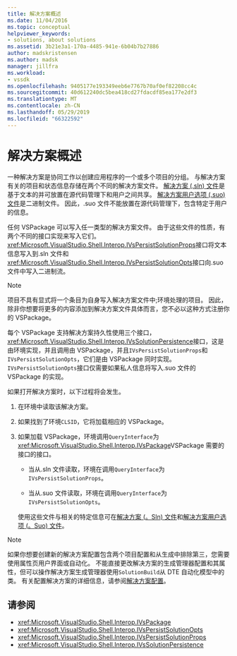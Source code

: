 ```yaml
---
title: 解决方案概述
ms.date: 11/04/2016
ms.topic: conceptual
helpviewer_keywords:
- solutions, about solutions
ms.assetid: 3b21e3a1-170a-4485-941e-6b04b7b27886
author: madskristensen
ms.author: madsk
manager: jillfra
ms.workload:
- vssdk
ms.openlocfilehash: 9405177e193349eeb6e7767b70af0ef82208cc4c
ms.sourcegitcommit: 40d612240dc5bea418cd27fdacdf85ea177e2df3
ms.translationtype: MT
ms.contentlocale: zh-CN
ms.lasthandoff: 05/29/2019
ms.locfileid: "66322592"
---
```

# <a name="solutions-overview"></a>解决方案概述

一种解决方案是协同工作以创建应用程序的一个或多个项目的分组。 与解决方案有关的项目和状态信息存储在两个不同的解决方案文件。 [解决方案 (.sln) 文件](solution-dot-sln-file.md)是基于文本的并可放置在源代码管理下和用户之间共享。 [解决方案用户选项 (.suo) 文件](solution-user-options-dot-suo-file.md)是二进制文件。 因此，.suo 文件不能放置在源代码管理下，包含特定于用户的信息。

任何 VSPackage 可以写入任一类型的解决方案文件。 由于这些文件的性质，有两个不同的接口实现来写入它们。 <xref:Microsoft.VisualStudio.Shell.Interop.IVsPersistSolutionProps>接口将文本信息写入到.sln 文件和<xref:Microsoft.VisualStudio.Shell.Interop.IVsPersistSolutionOpts>接口向.suo 文件中写入二进制流。

> [!NOTE]
> 项目不具有显式将一个条目为自身写入解决方案文件中;环境处理的项目。 因此，除非你想要将更多的内容添加到解决方案文件具体而言，您不必以这种方式注册你的 VSPackage。

每个 VSPackage 支持解决方案持久性使用三个接口，<xref:Microsoft.VisualStudio.Shell.Interop.IVsSolutionPersistence>接口，这是由环境实现，并且调用由 VSPackage，并且`IVsPersistSolutionProps`和`IVsPersistSolutionOpts`，它们是由 VSPackage 同时实现。 `IVsPersistSolutionOpts`接口仅需要如果私人信息将写入.suo 文件的 VSPackage 的实现。

如果打开解决方案时，以下过程将会发生。

1. 在环境中读取该解决方案。

2. 如果找到了环境`CLSID`，它将加载相应的 VSPackage。

3. 如果加载 VSPackage，环境调用`QueryInterface`为<xref:Microsoft.VisualStudio.Shell.Interop.IVsPackage>VSPackage 需要的接口的接口。

   - 当从.sln 文件读取，环境在调用`QueryInterface`为`IVsPersistSolutionProps`。

   - 当从.suo 文件读取，环境在调用`QueryInterface`为`IVsPersistSolutionOpts`。

   使用这些文件与相关的特定信息可在[解决方案 (。Sln) 文件](../../extensibility/internals/solution-dot-sln-file.md)和[解决方案用户选项 (。Suo) 文件](../../extensibility/internals/solution-user-options-dot-suo-file.md)。

> [!NOTE]
> 如果你想要创建新的解决方案配置包含两个项目配置和从生成中排除第三，您需要使用属性页用户界面或自动化。 不能直接更改解决方案的生成管理器配置和其属性，但可以操作解决方案生成管理器使用`SolutionBuild`从 DTE 自动化模型中的类。 有关配置解决方案的详细信息，请参阅[解决方案配置](../../extensibility/internals/solution-configuration.md)。

## <a name="see-also"></a>请参阅

- <xref:Microsoft.VisualStudio.Shell.Interop.IVsPackage>
- <xref:Microsoft.VisualStudio.Shell.Interop.IVsPersistSolutionOpts>
- <xref:Microsoft.VisualStudio.Shell.Interop.IVsPersistSolutionProps>
- <xref:Microsoft.VisualStudio.Shell.Interop.IVsSolutionPersistence>